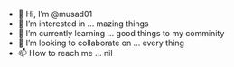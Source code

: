 - 👋 Hi, I’m @musad01
- 👀 I’m interested in ... mazing things
- 🌱 I’m currently learning ... good things to my comminity
- 💞️ I’m looking to collaborate on ... every thing
- 📫 How to reach me ... nil

<!---
musad01/musad01 is a ✨ special ✨ repository because its `README.md` (this file) appears on your GitHub profile.
You can click the Preview link to take a look at your changes.
--->
